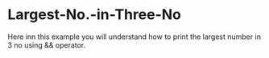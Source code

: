 # Largest-No.-in-Three-No
Here inn this example you will understand how to print the largest number in 3 no using &amp;&amp; operator.
